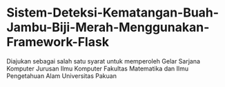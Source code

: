 # Sistem-Deteksi-Kematangan-Buah-Jambu-Biji-Merah-Menggunakan-Framework-Flask
Diajukan sebagai salah satu syarat untuk memperoleh Gelar Sarjana Komputer Jurusan Ilmu Komputer Fakultas Matematika dan Ilmu Pengetahuan Alam Universitas Pakuan
